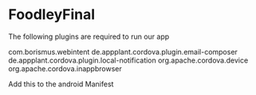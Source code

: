 FoodleyFinal
============
The following plugins are required to run our app


com.borismus.webintent
de.appplant.cordova.plugin.email-composer
de.appplant.cordova.plugin.local-notification
org.apache.cordova.device
org.apache.cordova.inappbrowser



Add this to the android Manifest 

<uses-permission android:name="android.permission.INTERNET" />
